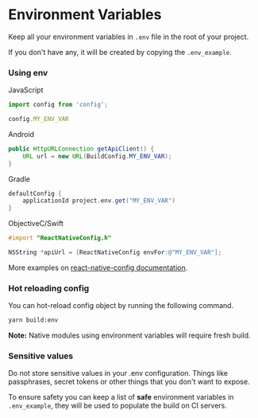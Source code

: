 # Environment Variables

Keep all your environment variables in `.env` file in the root of your project.

If you don't have any, it will be created by copying the `.env_example`.

### Using env

JavaScript
```js
import config from 'config';

config.MY_ENV_VAR
```

Android
```java
public HttpURLConnection getApiClient() {
    URL url = new URL(BuildConfig.MY_ENV_VAR);
}
```

Gradle
```groovy
defaultConfig {
    applicationId project.env.get("MY_ENV_VAR")
}
```

ObjectiveC/Swift

```objective-c
#import "ReactNativeConfig.h"

NSString *apiUrl = [ReactNativeConfig envFor:@"MY_ENV_VAR"];
```

More examples on [react-native-config documentation](https://github.com/luggit/react-native-config).

### Hot reloading config

You can hot-reload config object by running the following command.

```bash
yarn build:env
```

**Note:** Native modules using environment variables will require fresh build.

### Sensitive values

Do not store sensitive values in your .env configuration. Things like passphrases, secret tokens or other things that you don't want to expose.

To ensure safety you can keep a list of **safe** environment variables in `.env_example`, they will be used to populate the build on CI servers.
